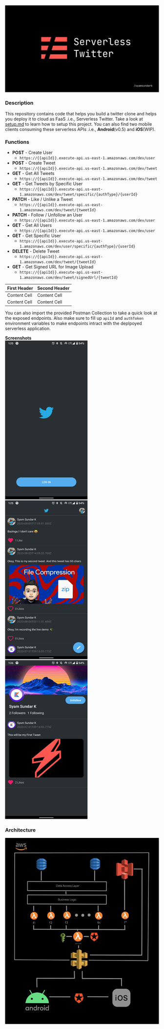 <p align="center">
  <img src="docs/img/serverless_banner.jpg">
</p>

### Description
This repository contains code that helps you build a twitter clone and helps you deploy it to cloud as FaaS .i.e., Serverless Twitter. Take a look at [setup.md](https://github.com/SyamSundarKirubakaran/serverless-twitter/blob/master/docs/setup.md) to learn how to setup this project. You can also find two mobile clients consuming these serverless APIs .i.e., **Android**(v0.5) and **iOS**(WIP).

### Functions

- **POST** - Create User 
    - `https://{{apiId}}.execute-api.us-east-1.amazonaws.com/dev/user`
- **POST** - Create Tweet 
    -  `https://{{apiId}}.execute-api.us-east-1.amazonaws.com/dev/tweet`
- **GET** - Get All Tweets 
    -  `https://{{apiId}}.execute-api.us-east-1.amazonaws.com/dev/tweet`
- **GET** - Get Tweets by Specific User 
    -  `https://{{apiId}}.execute-api.us-east-1.amazonaws.com/dev/tweet/specific/{authType}/{userId}`
- **PATCH** - Like / Unlike a Tweet 
    -  `https://{{apiId}}.execute-api.us-east-1.amazonaws.com/dev/tweet/{tweetId}`
- **PATCH** - Follow / Unfollow an User 
    -  `https://{{apiId}}.execute-api.us-east-1.amazonaws.com/dev/user`
- **GET** - Get All Users 
    -  `https://{{apiId}}.execute-api.us-east-1.amazonaws.com/dev/user`
- **GET** - Get Specific User 
    -  `https://{{apiId}}.execute-api.us-east-1.amazonaws.com/dev/user/specific/{authType}/{userId}`
- **DELETE** - Delete Tweet 
    -  `https://{{apiId}}.execute-api.us-east-1.amazonaws.com/dev/tweet/{tweetId}`
- **GET** - Get Signed URL for Image Upload 
    -  `https://{{apiId}}.execute-api.us-east-1.amazonaws.com/dev/tweet/signedUrl/{tweetId}`

| First Header  | Second Header |
| ------------- | ------------- |
| Content Cell  | Content Cell  |
| Content Cell  | Content Cell  |

You can also import the provided Postman Collection to take a quick look at the exposed endpoints. Also make sure to fill up `apiId` and `authToken` environment variables to make endpoints intract with the deplpoyed serverless application.

**Screenshots**<br />
<img src="docs/img/one.png" height=520 width =270 />
<img src="docs/img/two.png" height=520 width =270 />
<img src="docs/img/three.png" height=520 width =270 />

### Architecture

<p align="center">
  <img src="docs/img/arch.jpg">
</p>

